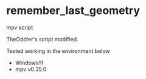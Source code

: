 # remember_last_geometry
mpv script

TheOddler's script modified.

Tested working in the environment below
* Windows11
* mpv v0.35.0
